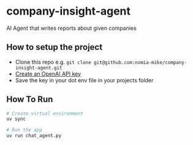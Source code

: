 # company-insight-agent
AI Agent that writes reports about given companies

## How to setup the project
 - Clone this repo e.g. ```git clone git@github.com:nomia-mike/company-insight-agent.git```
 - [Create an OpenAI API key](https://platform.openai.com/docs/quickstart)
 - Save the key in your dot env file in your projects folder

## How To Run

```bash
# Create virtual environment
uv sync

# Run the app
uv run chat_agent.py
```

